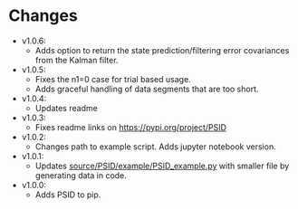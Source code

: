 # Changes 
- v1.0.6:
  - Adds option to return the state prediction/filtering error covariances from the Kalman filter.
- v1.0.5:
  - Fixes the n1=0 case for trial based usage.
  - Adds graceful handling of data segments that are too short.
- v1.0.4:
  - Updates readme
- v1.0.3:
  - Fixes readme links on https://pypi.org/project/PSID
- v1.0.2:
  - Changes path to example script. Adds jupyter notebook version.
- v1.0.1:
  - Updates [source/PSID/example/PSID_example.py](https://github.com/ShanechiLab/PyPSID/blob/main/source/PSID/example/PSID_example.py) with smaller file by generating data in code.
- v1.0.0:
  - Adds PSID to pip.